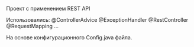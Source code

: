Проект с применением REST API 

Использовались: 
@ControllerAdvice
@ExceptionHandler
@RestController
@RequestMapping ...


На основе конфигурационного Config.java файла.
